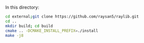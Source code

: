 
In this directory:
```sh
cd external;git clone https://github.com/raysan5/raylib.git
cd ..
mkdir build; cd build
cmake .. -DCMAKE_INSTALL_PREFIX=./install
make -j8
```

